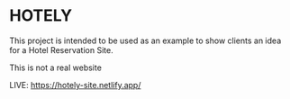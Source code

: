 # HOTELY

This project is intended to be used as an example to show clients an idea for a Hotel Reservation Site.

This is not a real website

LIVE: https://hotely-site.netlify.app/
